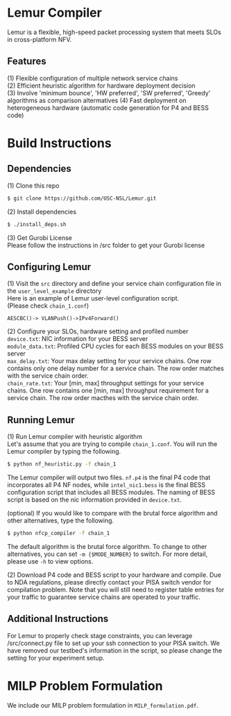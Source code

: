 # Lemur Compiler
Lemur is a flexible, high-speed packet processing system that meets SLOs in cross-platform NFV. 

## Features
(1) Flexible configuration of multiple network service chains <br>
(2) Efficient heuristic algorithm for hardware deployment decision <br>
(3) Involve 'minimum bounce', 'HW preferred', 'SW preferred', 'Greedy' algorithms as comparison altermatives
(4) Fast deployment on heterogeneous hardware (automatic code generation for P4 and BESS code)<br>

# Build Instructions

## Dependencies
(1) Clone this repo<br>
```bash
$ git clone https://github.com/USC-NSL/Lemur.git
```

(2) Install dependencies<br>
``` bash
$ ./install_deps.sh
```

(3) Get Gurobi License<br>
Please follow the instructions in /src folder to get your Gurobi license

## Configuring Lemur
(1) Visit the `src` directory and define your service chain configuration file in the `user_level_example` directory<br>
Here is an example of Lemur user-level configuration script.<br>
(Please check `chain_1.conf`)<br>
```raw
AESCBC()-> VLANPush()->IPv4Forward()
```

(2) Configure your SLOs, hardware setting and profiled number<br>
`device.txt`: NIC information for your BESS server <br>
`module_data.txt`: Profiled CPU cycles for each BESS modules on your BESS server <br>
`max_delay.txt`: Your max delay setting for your service chains. One row contains only one delay number for a service chain. The row order matches with the service chain order. <br>
`chain_rate.txt`: Your [min, max] throughput settings for your service chains. One row contains one [min, max] throughput requirement for a service chain. The row order macthes with the service chain order. <br>

## Running Lemur
(1) Run Lemur compiler with heuristic algorithm<br>
Let's assume that you are trying to compile `chain_1.conf`. You will run the Lemur compiler by typing the following.<br>
```bash
$ python nf_heuristic.py -f chain_1
```

The Lemur compiler will output two files. `nf.p4` is the final P4 code that incorporates all P4 NF nodes, while `intel_nic1.bess` is the final BESS configuration script that includes all BESS modules. The naming of BESS script is based on the nic information provided in `device.txt`. <br>

(optional) If you would like to compare with the brutal force algorithm and other alternatives, type the following.
```bash
$ python nfcp_compiler -f chain_1
```
The default algorithm is the brutal force algorithm. To change to other alternatives, you can set `-m {$MODE_NUMBER}` to switch. For more detail, please use `-h` to view options. 

(2) Download P4 code and BESS script to your hardware and compile. Due to NDA regulations, please directly contact your PISA switch vendor for compilation problem. Note that you will still need to register table entries for your traffic to guarantee service chains are operated to your traffic.<br>


## Additional Instructions
For Lemur to properly check stage constraints, you can leverage /src/connect.py file to set up your ssh connection to your PISA switch. We have removed our testbed's information in the script, so please change the setting for your experiment setup.

# MILP Problem Formulation
We include our MILP problem formulation in `MILP_formulation.pdf`.
